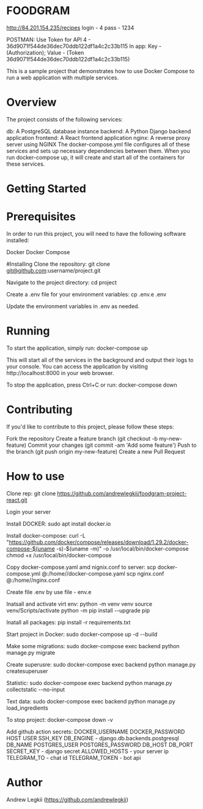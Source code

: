 # FOODGRAM
http://84.201.154.235/recipes
login - 4
pass - 1234

POSTMAN:
Use Token for API
4 - 36d9071f544de36dec70ddb122df1a4c2c33b115
In app:
Key - (Authorization); Value - (Token 36d9071f544de36dec70ddb122df1a4c2c33b115)

This is a sample project that demonstrates how to use Docker Compose to run a web application with multiple services.

# Overview
The project consists of the following services:

db: A PostgreSQL database instance
backend: A Python Django backend application
frontend: A React frontend application
nginx: A reverse proxy server using NGINX
The docker-compose.yml file configures all of these services and sets up necessary dependencies between them. When you run docker-compose up, it will create and start all of the containers for these services.

# Getting Started

# Prerequisites
In order to run this project, you will need to have the following software installed:

Docker
Docker Compose

#Installing
Clone the repository:
git clone git@github.com:username/project.git

Navigate to the project directory:
cd project

Create a .env file for your environment variables:
cp .env.e .env

Update the environment variables in .env as needed.

# Running
To start the application, simply run:
docker-compose up

This will start all of the services in the background and output their logs to your console. You can access the application by visiting http://localhost:8000 in your web browser.

To stop the application, press Ctrl+C or run:
docker-compose down

# Contributing
If you'd like to contribute to this project, please follow these steps:

Fork the repository
Create a feature branch (git checkout -b my-new-feature)
Commit your changes (git commit -am 'Add some feature')
Push to the branch (git push origin my-new-feature)
Create a new Pull Request

# How to use
Clone rep:
git clone https://github.com/andrewlegkii/foodgram-project-react.git

Login your server

Install DOCKER:
sudo apt install docker.io 

Install docker-compose:
curl -L "https://github.com/docker/compose/releases/download/1.29.2/docker-compose-$(uname -s)-$(uname -m)" -o /usr/local/bin/docker-compose
chmod +x /usr/local/bin/docker-compose

Copy docker-compose.yaml amd nignix.conf to server: scp docker-compose.yml <username>@<host>:/home/<username>/docker-compose.yaml
scp nginx.conf <username>@<host>:/home/<username>/nginx.conf

Create file .env by use file - env.e

Inatsall and activate virt env:
python -m venv venv 
source venv/Scripts/activate
python -m pip install --upgrade pip

Inatall all packages:
pip install -r requirements.txt

Start project in Docker:
sudo docker-compose up -d --build

Make some migrations:
sudo docker-compose exec backend python manage.py migrate

Create superusre:
sudo docker-compose exec backend python manage.py createsuperuser

Statistic:
sudo docker-compose exec backend python manage.py collectstatic --no-input

Text data:
sudo docker-compose exec backend python manage.py load_ingredients

To stop project:
docker-compose down -v

Add github action secrets:
DOCKER_USERNAME
DOCKER_PASSWORD
HOST
USER
SSH_KEY 
DB_ENGINE - django.db.backends.postgresql
DB_NAME
POSTGRES_USER
POSTGRES_PASSWORD
DB_HOST
DB_PORT
SECRET_KEY - django secret
ALLOWED_HOSTS - your server ip
TELEGRAM_TO - chat id
TELEGRAM_TOKEN - bot api

# Author
Andrew Legkii (https://github.com/andrewlegkii)